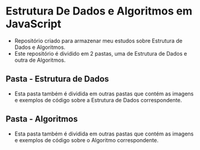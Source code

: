 # Estrutura De Dados e Algoritmos em JavaScript
 - Repositório criado para armazenar meu estudos sobre Estrutura de Dados e Algoritmos.
 - Este repositório é dividido em 2 pastas, uma de Estrutura de Dados e outra de Algoritmos.

## Pasta - Estrutura de Dados
- Esta pasta também é dividida em outras pastas que contém as imagens e exemplos de código sobre a Estrutura de Dados correspondente.

## Pasta - Algoritmos
- Esta pasta também é dividida em outras pastas que contém as imagens e exemplos de código sobre o Algoritmo correspondente.
